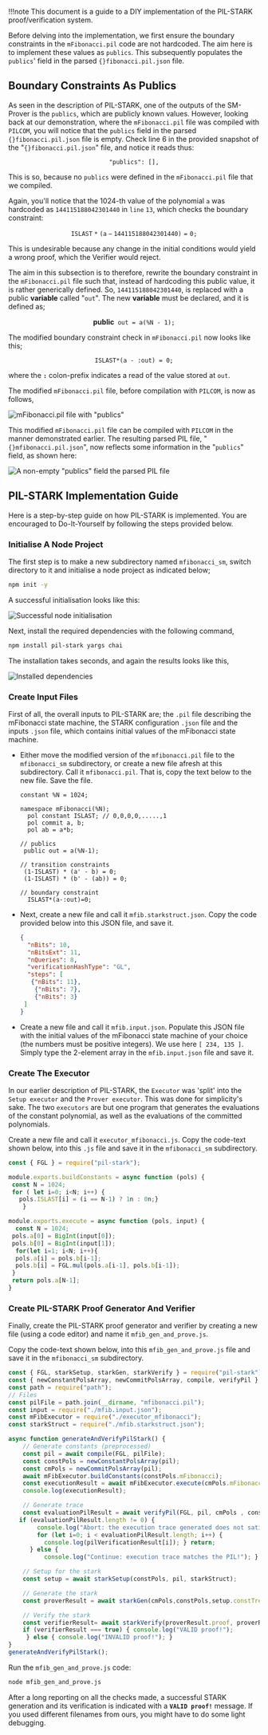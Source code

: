 
!!!note
    This document is a guide to a DIY implementation of the PIL-STARK proof/verification system.

Before delving into the implementation, we first ensure the boundary constraints in the  $\texttt{mFibonacci.pil}$ code are not hardcoded. The aim here is to implement these values as $\texttt{publics}$. This subsequently populates the $\texttt{publics}$' field in the parsed $\texttt{\{ \} fibonacci.pil.json}$ file.

## Boundary Constraints As Publics

As seen in the description of PIL-STARK, one of the outputs of the SM-Prover is the $\texttt{publics}$, which are publicly known values. However, looking back at our demonstration, where the $\texttt{mFibonacci.pil}$ file was compiled with $\texttt{PILCOM}$, you will notice that the $\texttt{publics}$ field in the parsed $\texttt{\{ \} fibonacci.pil.json}$ file is empty. Check $\text{line 6}$ in the provided snapshot of the "$\texttt{\{ \} fibonacci.pil.json}$" file, and notice it reads thus:

$$
\texttt{"publics": [],}
$$

This is so, because no $\texttt{publics}$ were defined in the $\texttt{mFibonacci.pil}$ file that we compiled.

Again, you'll notice that the 1024-th value of the polynomial $\texttt{a}$ was hardcoded as $\mathtt{144115188042301440}$ in $\texttt{line}$ $\texttt{13}$, which checks the boundary constraint:

$$
\mathtt{ISLAST*(a - 144115188042301440) = 0;}
$$

This is undesirable because any change in the initial conditions would yield a wrong proof, which the Verifier would reject.

The aim in this subsection is to therefore, rewrite the boundary constraint in the $\texttt{mFibonacci.pil}$ file such that, instead of hardcoding this public value, it is rather generically defined. So, $\mathtt{144115188042301440}$, is replaced with a public **variable** called "$\texttt{out}$". The new **variable** must be declared, and it is defined as;

$$
\textbf{public} \texttt{ out = a(\%N - 1);}
$$

The modified boundary constraint check in  $\texttt{mFibonacci.pil}$ now looks like this;

$$
\texttt{ISLAST*(a - :out) = 0;}
$$

where the  **` : `**  colon-prefix indicates a read of the value stored at $\texttt{out}$.

The modified $\texttt{mFibonacci.pil}$ file, before compilation with $\texttt{PILCOM}$, is now as follows,

![mFibonacci.pil file with "publics"](../../../img/zkEVM/fib17-mfib-pil-w-pubs.png)

This modified $\texttt{mFibonacci.pil}$ file can be compiled with $\texttt{PILCOM}$ in the manner demonstrated earlier. The resulting parsed PIL file, "$\texttt{\{ \} mfibonacci.pil.json}$", now reflects some information in the "$\texttt{publics}$" field, as shown here:

![A non-empty "publics" field the parsed PIL file ](../../../img/zkEVM/fib18-non-empt-pubs-field.png)

## PIL-STARK Implementation Guide

Here is a step-by-step guide on how PIL-STARK is implemented. You are encouraged to Do-It-Yourself by following the steps provided below.

### Initialise A Node Project

The first step is to make a new subdirectory named `mfibonacci_sm`, switch directory to it and initialise a node project as indicated below;

```bash
npm init -y
```

A successful initialisation looks like this:

![Successful node initialisation](../../../img/zkEVM/fib19-init-node-project.png)

Next, install the required dependencies with the following command,

```bash
npm install pil-stark yargs chai
```

The installation takes seconds, and again the results looks like this,

![Installed dependencies](../../../img/zkEVM/fib20-dependncs-install-mfib.png)

### Create Input Files

First of all, the overall inputs to PIL-STARK are; the $\texttt{.pil}$ file describing the mFibonacci state machine, the STARK configuration $\texttt{.json}$ file and the inputs $\texttt{.json}$ file, which contains initial values of the mFibonacci state machine.

- Either move the modified version of the $\texttt{mfibonacci.pil}$ file to the $\mathtt{mfibonacci\_sm}$ subdirectory, or create a new file afresh at this subdirectory. Call it $\texttt{mfibonacci.pil}$. That is, copy the text below to the new file. Save the file.

  ```pil title="mfibonacci.pil"
  constant %N = 1024;
  
  namespace mFibonacci(%N);
    pol constant ISLAST; // 0,0,0,0,.....,1 
    pol commit a, b;
    pol ab = a*b;

  // publics
   public out = a(%N-1);

  // transition constraints
   (1-ISLAST) * (a' - b) = 0;
   (1-ISLAST) * (b' - (ab)) = 0;

  // boundary constraint
    ISLAST*(a-:out)=0;              
  ```

- Next, create a new file and call it `mfib.starkstruct.json`. Copy the code provided below into this JSON file, and save it.

  ```json
  {
    "nBits": 10,
    "nBitsExt": 11,
    "nQueries": 8, 
    "verificationHashType": "GL", 
    "steps": [
     {"nBits": 11}, 
      {"nBits": 7}, 
      {"nBits": 3}
   ]
  }
  ```

- Create a new file and call it `mfib.input.json`. Populate this JSON file with the initial values of the mFibonacci state machine of your choice (the numbers must be positive integers). We use here $\texttt{[ 234, 135 ]}$. Simply type the 2-element array in the `mfib.input.json` file and save it.

### Create The Executor

In our earlier description of PIL-STARK, the $\texttt{Executor}$ was 'split' into the $\texttt{Setup} \texttt{ executor}$ and the $\texttt{Prover } \texttt{executor}$. This was done for simplicity's sake. The two $\texttt{executors}$ are but one program that generates the evaluations of the constant polynomial, as well as the evaluations of the committed polynomials.

Create a new file and call it  `executor_mfibonacci.js`. Copy the code-text shown below, into this `.js` file and save it in the `mfibonacci_sm` subdirectory.

```js title="executor_mfibonacci.js"
const { FGL } = require("pil-stark");

module.exports.buildConstants = async function (pols) {
 const N = 1024;
 for ( let i=0; i<N; i++) { 
   pols.ISLAST[i] = (i == N-1) ? 1n : 0n;}
    }

module.exports.execute = async function (pols, input) { 
  const N = 1024;
 pols.a[0] = BigInt(input[0]);
 pols.b[0] = BigInt(input[1]); 
  for(let i=1; i<N; i++){
  pols.a[i] = pols.b[i-1];
  pols.b[i] = FGL.mul(pols.a[i-1], pols.b[i-1]);
 }
 return pols.a[N-1];
}
```

### Create PIL-STARK Proof Generator And Verifier

Finally, create the PIL-STARK proof generator and verifier by creating a new file (using a code editor) and name it `mfib_gen_and_prove.js`.

Copy the code-text shown below, into this `mfib_gen_and_prove.js` file and save it in the `mfibonacci_sm` subdirectory.

```js
const { FGL, starkSetup, starkGen, starkVerify } = require("pil-stark");
const { newConstantPolsArray, newCommitPolsArray, compile, verifyPil } = require("pilcom");
const path = require("path");
// Files
const pilFile = path.join(__dirname, "mfibonacci.pil");
const input = require("./mfib.input.json");
const mFibExecutor = require("./executor_mfibonacci");
const starkStruct = require("./mfib.starkstruct.json");

async function generateAndVerifyPilStark() {
    // Generate constants (preprocessed)
    const pil = await compile(FGL, pilFile);
    const constPols = newConstantPolsArray(pil);
    const cmPols = newCommitPolsArray(pil);
    await mFibExecutor.buildConstants(constPols.mFibonacci);
    const executionResult = await mFibExecutor.execute(cmPols.mFibonacci, input); 
    console.log(executionResult);

    // Generate trace
    const evaluationPilResult = await verifyPil(FGL, pil, cmPols , constPols); 
   if (evaluationPilResult.length != 0) {
        console.log("Abort: the execution trace generated does not satisfy the PIL description!"); 
        for (let i=0; i < evaluationPilResult.length; i++) {
          console.log(pilVerificationResult[i]); } return;
      } else { 
          console.log("Continue: execution trace matches the PIL!"); }

    // Setup for the stark
    const setup = await starkSetup(constPols, pil, starkStruct);

    // Generate the stark
    const proverResult = await starkGen(cmPols,constPols,setup.constTree,setup.starkInfo);

    // Verify the stark
    const verifierResult= await starkVerify(proverResult.proof, proverResult.publics, setup.constRoot,setup.starkInfo);
    if (verifierResult === true) { console.log("VALID proof!");
     } else { console.log("INVALID proof!"); }
}
generateAndVerifyPilStark();
```

Run the `mfib_gen_and_prove.js` code:

```bash
node mfib_gen_and_prove.js
```

After a long reporting on all the checks made, a successful STARK generation and its verification is indicated with a **$\texttt{VALID proof!}$** message. If you used different filenames from ours, you might have to do some light debugging.
